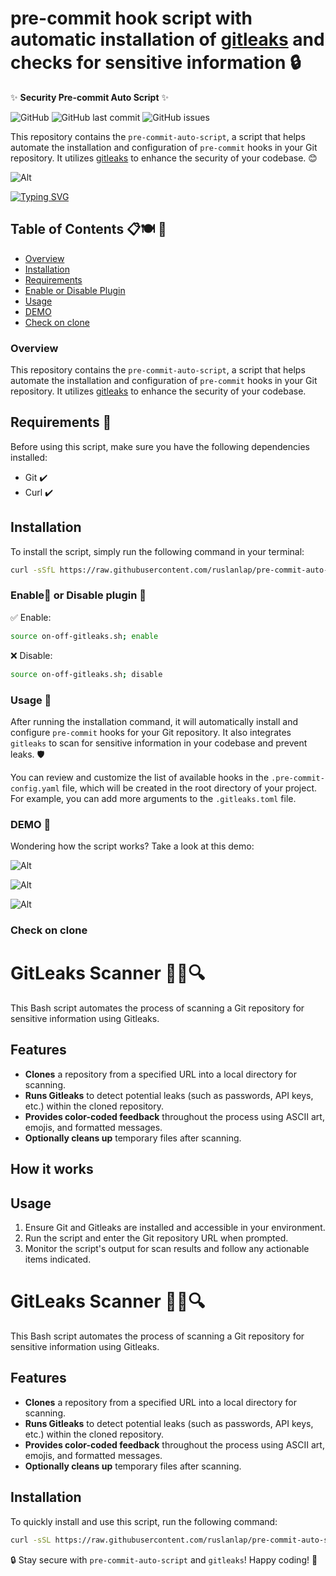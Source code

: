 # pre-commit hook script with automatic installation of [gitleaks](https://github.com/gitleaks/gitleaks) and checks for sensitive information 🔒

✨ **Security Pre-commit Auto Script** ✨

![GitHub](https://img.shields.io/github/license/matvrus/pre-commit-auto-script) ![GitHub last commit](https://img.shields.io/github/last-commit/matvrus/pre-commit-auto-script) ![GitHub issues](https://img.shields.io/github/issues/matvrus/pre-commit-auto-script)

This repository contains the `pre-commit-auto-script`, a script that helps automate the installation and configuration of `pre-commit` hooks in your Git repository. It utilizes [gitleaks](https://github.com/zricethezav/gitleaks) to enhance the security of your codebase. 😊

![Alt](data/Example0.png)

[![Typing SVG](https://readme-typing-svg.herokuapp.com?font=Fira+Code&duration=2000&pause=1000&color=07F758&center=true&vCenter=true&multiline=true&width=700&height=100&lines=pre-commit+hook+script+with+automatic+installation;just+copy+and+run+the+following+command+%F0%9F%9A%80)](https://git.io/typing-svg)

## Table of Contents 📋🍽️ 📄
- [Overview](#overview)
- [Installation](#installation)
- [Requirements](#requirements-)
- [Enable or Disable Plugin](#enable-or-disable-plugin-)
- [Usage](#usage-)
- [DEMO](#demo-)
- [Check on clone](#check-on-clone)

### Overview

This repository contains the `pre-commit-auto-script`, a script that helps automate the installation and configuration of `pre-commit` hooks in your Git repository. It utilizes [gitleaks](https://github.com/zricethezav/gitleaks) to enhance the security of your codebase.

## Requirements 💾

Before using this script, make sure you have the following dependencies installed:

- Git ✔️
- Curl ✔️

## Installation

To install the script, simply run the following command in your terminal:

```bash
curl -sSfL https://raw.githubusercontent.com/ruslanlap/pre-commit-auto-script/main/install.sh | bash
```

### Enable🔔 or Disable plugin 🔕

✅ Enable:

```bash
source on-off-gitleaks.sh; enable
```

❌ Disable:

```bash
source on-off-gitleaks.sh; disable
```

### Usage 🚀

After running the installation command, it will automatically install and configure `pre-commit` hooks for your Git repository. It also integrates `gitleaks` to scan for sensitive information in your codebase and prevent leaks. 🛡️

You can review and customize the list of available hooks in the `.pre-commit-config.yaml` file, which will be created in the root directory of your project. For example, you can add more arguments to the `.gitleaks.toml` file.

### DEMO 🎥

Wondering how the script works? Take a look at this demo:

![Alt](data/demo.gif)

![Alt](data/Example1.png)

![Alt](data/Example2.png)

### Check on clone
# GitLeaks Scanner 🕵️‍♂️🔍

This Bash script automates the process of scanning a Git repository for sensitive information using Gitleaks.

## Features

- **Clones** a repository from a specified URL into a local directory for scanning.
- **Runs Gitleaks** to detect potential leaks (such as passwords, API keys, etc.) within the cloned repository.
- **Provides color-coded feedback** throughout the process using ASCII art, emojis, and formatted messages.
- **Optionally cleans up** temporary files after scanning.

## How it works

## Usage

1. Ensure Git and Gitleaks are installed and accessible in your environment.
2. Run the script and enter the Git repository URL when prompted.
3. Monitor the script's output for scan results and follow any actionable items indicated.
# GitLeaks Scanner 🕵️‍♂️🔍

This Bash script automates the process of scanning a Git repository for sensitive information using Gitleaks.

## Features

- **Clones** a repository from a specified URL into a local directory for scanning.
- **Runs Gitleaks** to detect potential leaks (such as passwords, API keys, etc.) within the cloned repository.
- **Provides color-coded feedback** throughout the process using ASCII art, emojis, and formatted messages.
- **Optionally cleans up** temporary files after scanning.

## Installation

To quickly install and use this script, run the following command:

```bash
curl -sSL https://raw.githubusercontent.com/ruslanlap/pre-commit-auto-script/main/gitleaks_on_clone | bash -
```
🔒 Stay secure with `pre-commit-auto-script` and `gitleaks`! Happy coding! 🚀

